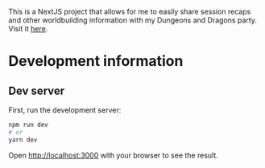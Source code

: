 This is a NextJS project that allows for me to easily share session recaps and other worldbuilding information with my Dungeons and Dragons party. Visit it [here](https://eberron.scottbenton.dev").

# Development information

## Dev server

First, run the development server:

```bash
npm run dev
# or
yarn dev
```

Open [http://localhost:3000](http://localhost:3000) with your browser to see the result.
